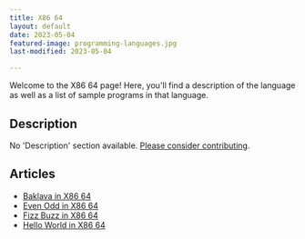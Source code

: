 ```yaml
---
title: X86 64
layout: default
date: 2023-05-04
featured-image: programming-languages.jpg
last-modified: 2023-05-04

---
```


Welcome to the X86 64 page! Here, you'll find a description of the language as well as a list of sample programs in that language.

## Description

No 'Description' section available. [Please consider contributing](https://github.com/TheRenegadeCoder/sample-programs-website).

## Articles

- [Baklava in X86 64](https://rzuckerm.github.io/sample-programs-website-copy/projects/baklava/x86-64)
- [Even Odd in X86 64](https://rzuckerm.github.io/sample-programs-website-copy/projects/even-odd/x86-64)
- [Fizz Buzz in X86 64](https://rzuckerm.github.io/sample-programs-website-copy/projects/fizz-buzz/x86-64)
- [Hello World in X86 64](https://rzuckerm.github.io/sample-programs-website-copy/projects/hello-world/x86-64)